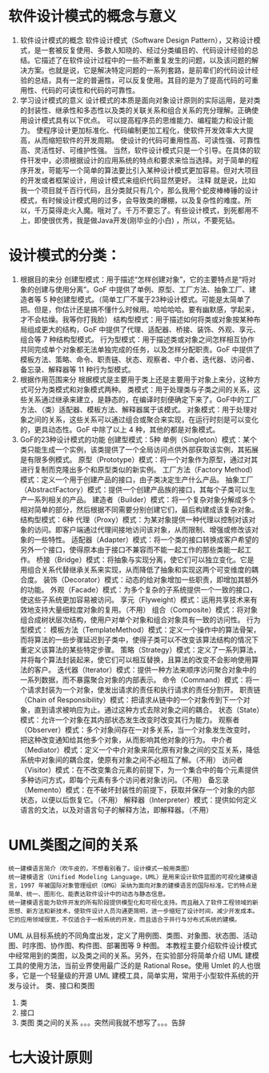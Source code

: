 # 软件设计模式的概念与意义
1. 软件设计模式的概念
    软件设计模式（Software Design Pattern），又称设计模式，是一套被反复使用、多数人知晓的、经过分类编目的、代码设计经验的总结。它描述了在软件设计过程中的一些不断重复发生的问题，以及该问题的解决方案。也就是说，它是解决特定问题的一系列套路，是前辈们的代码设计经验的总结，具有一定的普遍性，可以反复使用。其目的是为了提高代码的可重用性、代码的可读性和代码的可靠性。
2. 学习设计模式的意义
    设计模式的本质是面向对象设计原则的实际运用，是对类的封装性、继承性和多态性以及类的关联关系和组合关系的充分理解。正确使用设计模式具有以下优点。
    可以提高程序员的思维能力、编程能力和设计能力。
    使程序设计更加标准化、代码编制更加工程化，使软件开发效率大大提高，从而缩短软件的开发周期。
    使设计的代码可重用性高、可读性强、可靠性高、灵活性好、可维护性强。
    当然，软件设计模式只是一个引导。在具体的软件幵发中，必须根据设计的应用系统的特点和要求来恰当选择。对于简单的程序开发，苛能写一个简单的算法要比引入某种设计模式更加容易。但对大项目的开发或者框架设计，用设计模式来组织代码显然更好。
注释
    就是说，比如我一个项目就千百行代码，且分类就只有几个，那么我用个蛇皮棒棒锤的设计模式，有时候设计模式用的过多，会导致类的爆棚，以及复杂性的难度。所以，千万莫得走火入魔。哦对了。千万不要忘了。有些设计模式，到死都用不上，即使很优秀，我是做Java开发(刚毕业的小白) ，所以，不要死钻。
# 设计模式的分类：
1. 根据目的来分
    创建型模式：用于描述“怎样创建对象”，它的主要特点是“将对象的创建与使用分离”。GoF 中提供了单例、原型、工厂方法、抽象工厂、建造者等 5 种创建型模式。（简单工厂不属于23种设计模式。可能是太简单了把。但是，你估计还是搞不懂什么时候用。哈哈哈哈。要有幽默感，学起来，才不会枯燥。我等你打我脸）
    结构型模式：用于描述如何将类或对象按某种布局组成更大的结构，GoF 中提供了代理、适配器、桥接、装饰、外观、享元、组合等 7 种结构型模式。
    行为型模式：用于描述类或对象之间怎样相互协作共同完成单个对象都无法单独完成的任务，以及怎样分配职责。GoF 中提供了模板方法、策略、命令、职责链、状态、观察者、中介者、迭代器、访问者、备忘录、解释器等 11 种行为型模式。
2. 根据作用范围来分
    根据模式是主要用于类上还是主要用于对象上来分，这种方式可分为类模式和对象模式两种。
    类模式：用于处理类与子类之间的关系，这些关系通过继承来建立，是静态的，在编译时刻便确定下来了。GoF中的工厂方法、（类）适配器、模板方法、解释器属于该模式。
    对象模式：用于处理对象之间的关系，这些关系可以通过组合或聚合来实现，在运行时刻是可以变化的，更具动态性。GoF 中除了以上 4 种，其他的都是对象模式。
3. GoF的23种设计模式的功能
    创建型模式：5种
        单例（Singleton）模式：某个类只能生成一个实例，该类提供了一个全局访问点供外部获取该实例，其拓展是有限多例模式。
        原型（Prototype）模式：将一个对象作为原型，通过对其进行复制而克隆出多个和原型类似的新实例。
        工厂方法（Factory Method）模式：定义一个用于创建产品的接口，由子类决定生产什么产品。
        抽象工厂（AbstractFactory）模式：提供一个创建产品族的接口，其每个子类可以生产一系列相关的产品。
        建造者（Builder）模式：将一个复杂对象分解成多个相对简单的部分，然后根据不同需要分别创建它们，最后构建成该复杂对象。
    结构型模式：6种
        代理（Proxy）模式：为某对象提供一种代理以控制对该对象的访问。即客户端通过代理间接地访问该对象，从而限制、增强或修改该对象的一些特性。
        适配器（Adapter）模式：将一个类的接口转换成客户希望的另外一个接口，使得原本由于接口不兼容而不能一起工作的那些类能一起工作。
        桥接（Bridge）模式：将抽象与实现分离，使它们可以独立变化。它是用组合关系代替继承关系来实现，从而降低了抽象和实现这两个可变维度的耦合度。
        装饰（Decorator）模式：动态的给对象增加一些职责，即增加其额外的功能。
        外观（Facade）模式：为多个复杂的子系统提供一个一致的接口，使这些子系统更加容易被访问。
        享元（Flyweight）模式：运用共享技术来有效地支持大量细粒度对象的复用。（不用）
        组合（Composite）模式：将对象组合成树状层次结构，使用户对单个对象和组合对象具有一致的访问性。
    行为型模式：
        模板方法（TemplateMethod）模式：定义一个操作中的算法骨架，而将算法的一些步骤延迟到子类中，使得子类可以不改变该算法结构的情况下重定义该算法的某些特定步骤。
        策略（Strategy）模式：定义了一系列算法，并将每个算法封装起来，使它们可以相互替换，且算法的改变不会影响使用算法的客户。
        迭代器（Iterator）模式：提供一种方法来顺序访问聚合对象中的一系列数据，而不暴露聚合对象的内部表示。
        命令（Command）模式：将一个请求封装为一个对象，使发出请求的责任和执行请求的责任分割开。
        职责链（Chain of Responsibility）模式：把请求从链中的一个对象传到下一个对象，直到请求被响应为止。通过这种方式去除对象之间的耦合。
        状态（State）模式：允许一个对象在其内部状态发生改变时改变其行为能力。
        观察者（Observer）模式：多个对象间存在一对多关系，当一个对象发生改变时，把这种改变通知给其他多个对象，从而影响其他对象的行为。
        中介者（Mediator）模式：定义一个中介对象来简化原有对象之间的交互关系，降低系统中对象间的耦合度，使原有对象之间不必相互了解。（不用）
        访问者（Visitor）模式：在不改变集合元素的前提下，为一个集合中的每个元素提供多种访问方式，即每个元素有多个访问者对象访问。（不用）
        备忘录（Memento）模式：在不破坏封装性的前提下，获取并保存一个对象的内部状态，以便以后恢复它。（不用）
        解释器（Interpreter）模式：提供如何定义语言的文法，以及对语言句子的解释方法，即解释器。（不用）
# UML类图之间的关系
    统一建模语言简介（吹牛皮的，不想看别看了。设计模式一般用类图）
    统一建模语言（Unified Modeling Language，UML）是用来设计软件蓝图的可视化建模语言，1997 年被国际对象管理组织（OMG）采纳为面向对象的建模语言的国际标准。它的特点是简单、统一、图形化、能表达软件设计中的动态与静态信息。
    统一建模语言能为软件开发的所有阶段提供模型化和可视化支持。而且融入了软件工程领域的新思想、新方法和新技术，使软件设计人员沟通更简明，进一步缩短了设计时间，减少开发成本。它的应用领域很宽，不仅适合于一般系统的开发，而且适合于并行与分布式系统的建模。
UML 从目标系统的不同角度出发，定义了用例图、类图、对象图、状态图、活动图、时序图、协作图、构件图、部署图等 9 种图。
本教程主要介绍软件设计模式中经常用到的类图，以及类之间的关系。另外，在实验部分将简单介绍 UML 建模工具的使用方法，当前业界使用最广泛的是 Rational Rose。使用 Umlet 的人也很多，它是一个轻量级的开源 UML 建模工具，简单实用，常用于小型软件系统的开发与设计。
类、接口和类图
1. 类
2. 接口
3. 类图
类之间的关系
。。。突然间我就不想写了。。。告辞
# 七大设计原则